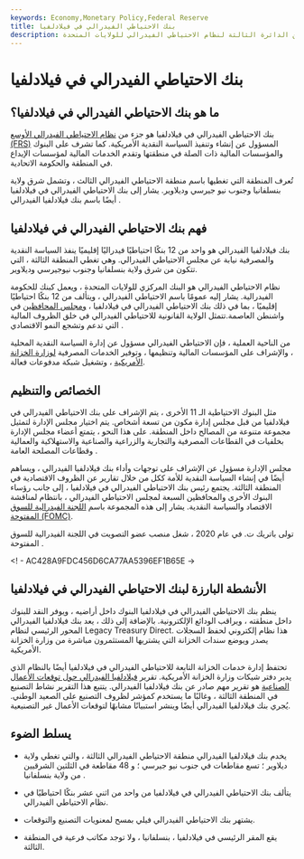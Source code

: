 ```yaml
---
keywords: Economy,Monetary Policy,Federal Reserve
title: بنك الاحتياطي الفيدرالي في فيلادلفيا
description: بنك الاحتياطي الفيدرالي في فيلادلفيا مسؤول عن الدائرة الثالثة لنظام الاحتياطي الفيدرالي للولايات المتحدة.
---
```


# بنك الاحتياطي الفيدرالي في فيلادلفيا
## ما هو بنك الاحتياطي الفيدرالي في فيلادلفيا؟

بنك الاحتياطي الفيدرالي في فيلادلفيا هو جزء من [نظام الاحتياطي الفيدرالي الأوسع (FRS)](/federalreservesystem) المسؤول عن إنشاء وتنفيذ السياسة النقدية الأمريكية. كما تشرف على البنوك والمؤسسات المالية ذات الصلة في منطقتها وتقدم الخدمات المالية لمؤسسات الإيداع في المنطقة والحكومة الاتحادية.

تُعرف المنطقة التي تغطيها باسم منطقة الاحتياطي الفيدرالي الثالث ، وتشمل شرق ولاية بنسلفانيا وجنوب نيو جيرسي وديلاوير. يشار إلى بنك الاحتياطي الفيدرالي في فيلادلفيا أيضًا باسم بنك فيلادلفيا الفيدرالي .

## فهم بنك الاحتياطي الفيدرالي في فيلادلفيا

بنك فيلادلفيا الفيدرالي هو واحد من 12 بنكًا احتياطيًا فيدراليًا إقليميًا ينفذ السياسة النقدية والمصرفية نيابة عن مجلس الاحتياطي الفيدرالي. وهي تغطي المنطقة الثالثة ، التي تتكون من شرق ولاية بنسلفانيا وجنوب نيوجيرسي وديلاوير.

نظام الاحتياطي الفيدرالي هو البنك المركزي للولايات المتحدة ، ويعمل كبنك للحكومة الفيدرالية. يشار إليه عمومًا باسم الاحتياطي الفيدرالي ، ويتألف من 12 بنكًا احتياطيًا إقليميًا ، بما في ذلك بنك الاحتياطي الفيدرالي في فيلادلفيا ، [ومجلس المحافظين](/board-of-governors) في واشنطن العاصمة.تتمثل الولاية القانونية للاحتياطي الفيدرالي في خلق الظروف المالية التي تدعم وتشجع النمو الاقتصادي .

من الناحية العملية ، فإن الاحتياطي الفيدرالي مسؤول عن إدارة السياسة النقدية المحلية ، والإشراف على المؤسسات المالية وتنظيمها ، وتوفير الخدمات المصرفية [لوزارة الخزانة الأمريكية](/ustreasury) ، وتشغيل شبكة مدفوعات فعالة.

## الخصائص والتنظيم

مثل البنوك الاحتياطية الـ 11 الأخرى ، يتم الإشراف على بنك الاحتياطي الفيدرالي في فيلادلفيا من قبل مجلس إدارة مكون من تسعة أشخاص. يتم اختيار مجلس الإدارة لتمثيل مجموعة متنوعة من المصالح داخل المنطقة. على هذا النحو ، يتمتع أعضاء مجلس الإدارة بخلفيات في القطاعات المصرفية والتجارية والزراعية والصناعية والاستهلاكية والعمالية وقطاعات المصلحة العامة .

مجلس الإدارة مسؤول عن الإشراف على توجهات وأداء بنك فيلادلفيا الفيدرالي ، ويساهم أيضًا في إنشاء السياسة النقدية للأمة ككل من خلال تقارير عن الظروف الاقتصادية في المنطقة الثالثة. يجتمع رئيس بنك الاحتياطي الفيدرالي في فيلادلفيا ، إلى جانب رؤساء البنوك الأخرى والمحافظين السبعة لمجلس الاحتياطي الفيدرالي ، بانتظام لمناقشة الاقتصاد والسياسة النقدية. يشار إلى هذه المجموعة باسم [اللجنة الفيدرالية للسوق المفتوحة (FOMC)](/fomc).

تولى باتريك ت. في عام 2020 ، شغل منصب عضو التصويت في اللجنة الفيدرالية للسوق المفتوحة .

<! - AC428A9FDC456D6CA77AA5396EF1B65E ->

## الأنشطة البارزة لبنك الاحتياطي الفيدرالي في فيلادلفيا

ينظم بنك الاحتياطي الفيدرالي في فيلادلفيا البنوك داخل أراضيه ، ويوفر النقد للبنوك داخل منطقته ، ويراقب الودائع الإلكترونية. بالإضافة إلى ذلك ، يعد بنك فيلادلفيا الفيدرالي المحور الرئيسي لنظام Legacy Treasury Direct. هذا نظام إلكتروني لحفظ السجلات يصدر ويوضع سندات الخزانة التي يشتريها المستثمرون مباشرة من وزارة الخزانة الأمريكية.

تحتفظ إدارة خدمات الخزانة التابعة للاحتياطي الفيدرالي في فيلادلفيا أيضًا بالنظام الذي يدير دفتر شيكات وزارة الخزانة الأمريكية. تقرير [فيلادلفيا الفيدرالي حول توقعات الأعمال الصناعية](/philadelphia-fed-survey) هو تقرير مهم صادر عن بنك فيلادلفيا الفيدرالي. يتتبع هذا التقرير نشاط التصنيع في المنطقة الثالثة ، وغالبًا ما يستخدم كمؤشر لظروف التصنيع على الصعيد الوطني. يُجري بنك فيلادلفيا الفيدرالي أيضًا وينشر استبيانًا مشابهًا لتوقعات الأعمال غير التصنيعية.

## يسلط الضوء

- يخدم بنك فيلادلفيا الفيدرالي منطقة الاحتياطي الفيدرالي الثالثة ، والتي تغطي ولاية ديلاوير ؛ تسع مقاطعات في جنوب نيو جيرسي ؛ و 48 مقاطعة في الثلثين الشرقيين من ولاية بنسلفانيا .

- يتألف بنك الاحتياطي الفيدرالي في فيلادلفيا من واحد من اثني عشر بنكًا احتياطيًا في نظام الاحتياطي الفيدرالي.

- يشتهر بنك الاحتياطي الفيدرالي فيلي بمسح لمعنويات التصنيع والتوقعات.

- يقع المقر الرئيسي في فيلادلفيا ، بنسلفانيا ، ولا توجد مكاتب فرعية في المنطقة الثالثة.

